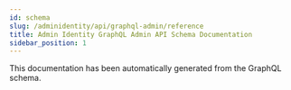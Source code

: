 ```yaml
---
id: schema
slug: /adminidentity/api/graphql-admin/reference
title: Admin Identity GraphQL Admin API Schema Documentation
sidebar_position: 1
---
```


This documentation has been automatically generated from the GraphQL schema.
